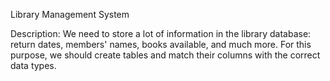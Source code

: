 Library Management System

Description:
We need to store a lot of information in the library database: return dates, members' names, books available, and much more. For this purpose, we should create tables and match their columns with the correct data types.
